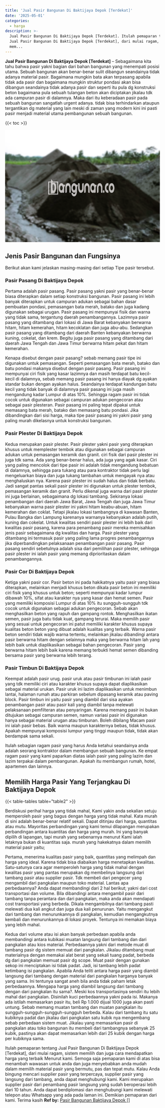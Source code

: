 ```yaml
---
title: 'Jual Pasir Bangunan Di Baktijaya Depok [Terdekat]'
date: '2025-05-01'
categories:
  - harga
description: >-
  Jual Pasir Bangunan Di Baktijaya Depok [Terdekat]. Itulah pemaparan tentang
  Jual Pasir Bangunan Di Baktijaya Depok [Terdekat], dari mulai ragam, sistem
  mem...
---
```


**Jual Pasir Bangunan Di Baktijaya Depok \[Terdekat\]** – Sebagaimana kita tahu bahwa pasir yakni bagian dari bahan bangunan yang menempati posisi utama. Sebuah bangunan akan benar-benar sulit dibangun seandainya tidak adanya material pasir. Bagaimana mungkin bata akan terpasang apabila tidak ada pasir dan bagaimana mungkin struktur pondasi akan bisa dibangun seandainya tidak adanya pasir dan seperti itu pula dg konstruksi beton bagaimana pula sebuah tulangan beton akan diciptakan jikalau tdk ada campuran pasir di dalamnya. Maka dari itu keberadaan pasir pada sebuah bangunan sangatlah urgent adanya. tidak bisa terhindarkan ataupun tergantikan dg material yang lain meski di zaman yang modern kini ini pasti pasir menjadi material utama pembangunan sebuah bangunan.

{{< toc >}}

![Jual Pasir Bangunan Di Baktijaya Depok [Terdekat]](/images/jual-pasir-bangunan-67.png)

## Jenis Pasir Bangunan dan Fungsinya

Berikut akan kami jelaskan masing-masing dari setiap Tipe pasir tersebut.

### Pasir Pasang Di Baktijaya Depok

Pertama adalah pasir pasang. Pasir pasang yakni pasir yang benar-benar biasa diterapkan dalam setiap konstruksi bangunan. Pasir pasang ini lebih banyak diterapkan untuk campuran adukan sebagai bahan dasar pembuatan pondasi, pemasangan bata merah, batako dan juga kadang digunakan sebagai urugan. Pasir pasang ini mempunyai fisik dan warna yang tidak sama, tergantung daerah penambangannya. Lazimnya pasir pasang yang ditambang dari lokasi di Jawa Barat kebanyakan berwarna hitam, hitam kemerahan, hitam kecoklatan dan juga abu-abu. Sedangkan pasir pasang yang ditambang dari daerah Banten kebanyakan berwarna kuning, cokelat, dan krem. Begitu juga pasir pasang yang ditambang dari daerah Jawa Tengah dan Jawa Timur berwarna hitam pekat dan hitam kemerahan.

Kenapa disebut dengan pasir pasang? sebab memang pasir tipe ini digunakan untuk pemasangan. Seperti pemasangan bata merah, batako dan batu pondasi makanya disebut dengan pasir pasang. Pasir pasang ini mempunyai ciri fisik yang kasar lazimnya dan masih terdapat batu kecil-kecil di dalamnya, sebab memang pasir pasang ini hanya diayak dg ayakan standar bukan dengan ayakan halus. Seandainya terdapat kandungan batu kecil yang tidak banyak di dalamnya pasir pasang ini juga masih mengandung kadar Lumpur di atas 10%. Sehingga ragam pasir ini tidak cocok untuk digunakan sebagai campuran adukan pengecoran atau sebagai pasir plesteran. Pasir pasang ini paling tepat dipakai untuk memasang bata merah, batako dan memasang batu pondasi. Jika dibandingkan dari sisi harga, maka tipe pasir pasang ini yakni pasir yang paling murah dikelasnya untuk konstruksi bangunan.

### Pasir Plester Di Baktijaya Depok

Kedua merupakan pasir plester. Pasir plester yakni pasir yang diterapkan khusus untuk memplester tembok atau digunakan sebagai campuran adukan untuk pemasangan keramik dan granit. ciri fisik dari pasir plester ini juga tdk sama. Ada yang benar-benar halus, ada juga yang agak kasar. Ciri yang paling mencolok dari tipe pasir ini adalah tidak mengandung bebatuan di dalamnya, sehingga para tukang atau para kontraktor tidak perlu lagi mengeluarkan biaya dan juga tukang tambahan untuk mengayak nya atau menghaluskan nya. Karena pasir plester ini sudah halus dan tidak berbatu. Jadi sangat pantas sekali pasir plester ini digunakan untuk plester tembok, pemasangan keramik dan granit. Perlu dikenal juga warna dari pasir plester ini juga berlainan, sebagaimana dg lokasi tambang. Sekiranya lokasi penambangan dari daerah Jawa Barat, Jawa Tengah dan juga Jawa Timur kebanyakan warna pasir plester ini yakni hitam keabu-abuan, hitam kemerahan dan coklat. Tetapi jikalau lokasi tambangnya di kawasan Banten, Pulau Bangka dan Lampung karenanya warnanya kebanyakan adalah putih, kuning dan cokelat. Untuk kwalitas sendiri pasir plester ini lebih baik dari kwalitas pasir pasang, karena para penambang pasir mereka memisahkan jenis pasir sebagaimana dg kwalitas dan harga. Pasir plester yang ditambang ini termasuk pasir yang paling lama progres penambangannya jika diperbandingkan pelaksanaan penambangan pasir pasang. Pasir pasang sendiri sebetulnya adalah sisa dari pemilihan pasir plester, sehingga pasir plester ini ialah pasir yang memang diprioritaskan dalam penambangannya.

### Pasir Cor Di Baktijaya Depok

Ketiga yakni pasir cor. Pasir beton ini pada hakikatnya yaitu pasir yang biasa diterapkan, melainkan menjadi khusus beton dikala pasir beton ini memiliki ciri fisik yang khusus untuk beton; seperti mempunyai kadar lumpur dibawah 10%, sifat atau karakter nya yang kasar dan hemat semen. Pasir yang memiliki komposisi Lumpur di atas 10% itu sungguh-sungguh tdk cocok untuk digunakan sebagai adukan pengecoran. Sebab akan menghasilkan beton yang rapuh dan gampang rontok. Menghasilkan ikatan semen, pasir juga batu tidak kuat, gampang terurai. Maka memilih pasir yang sesuai untuk pengecoran ini patut memiliki karakter khusus supaya kualitas beton beton yang dibuat adalah kualitas yang terbaik. Warna pasir beton sendiri tidak wajib warna tertentu, melainkan jikalau dibandingi antara pasir berwarna hitam dengan selainnya maka yang berwarna hitam lah yang lebih baik untuk diaplikasikan sebagai bahan pengecoran. Pasir yang berwarna hitam lebih baik karena memang terbukti hemat semen dibanding bersama pasir yang berwarna lebih terang.

### Pasir Timbun Di Baktijaya Depok

Keempat adalah pasir urug. pasir uruk atau pasir timbunan ini ialah pasir yang tdk memiliki ciri atau karakter khusus supaya dapat diaplikasikan sebagai material urukan. Pasir uruk ini lazim diaplikasikan untuk menimbun lantai, halaman rumah atau parkiran sebelum dipasang keramik atau paving block. Pasir timbun ini yaitu pasir yang diambil dari sisa ayakan penambangan pasir atau pasir kali yang diambil tanpa melewati pelaksanaan pemfilteran atau penyaringan. Karena memang pasir ini bukan ditujukan sebagai campuran semen, namun variasi pasir ini digunakan hanya sebagai material urugan atau timbunan. Boleh dibilang Macam pasir ini ialah pasir bebas. Baik warna maupun karakternya bebas, tidak khusus. Apakah mempunyai komposisi lumpur yang tinggi maupun tidak, tidak akan berdampak sama sekali.

Itulah sebagian ragam pasir yang harus Anda ketahui seandainya anda adalah seorang kontraktor dalam membangun sebuah bangunan. Ke empat ragam pasir yang kami paparkan diatas ialah pasir yang paling lazim dan lazim terpakai dalam pembangunan. Apakah itu membangun rumah, hotel, apartemen dan lainnya.

## Memilih Harga Pasir Yang Terjangkau Di Baktijaya Depok

{{< table-tables table="table2" >}}

Berdiskusi perihal harga yang tidak mahal, Kami yakin anda sekalian setuju memperoleh pasir yang bagus dengan harga yang tidak mahal. Kata murah di sini adalah benar-benar relatif sekali. Dapat ditinjau dari harga, quantitas atau mutu. Mayoritas perbandingan yang kami temui dilapangan merupakan perbandingan antara kuantitas dan harga yang murah. Ini yang banyak dipilih di lapangan, tapi murah yang sebenarnya menurut Kami ialah letaknya bukan di kuantitas saja. murah yang hakekatnya dalam memilih material pasir yaitu;

Pertama, menerima kualitas pasir yang baik, quantitas yang melimpah dan harga yang ideal. Karena tidak bisa diabaikan harga menetapkan kwalitas. Satu-satunya cara agar memperoleh harga yang tidak mahal dengan kwalitas pasir yang pantas merupakan dg membelinya langsung dari tambang pasir atau supplier pasir. Tdk membeli dari pengecer yang mengambil dari pangkalan maupun toko material. Lantas apa perbedaannya? Anda dapat membandingi dari 2 hal berikut; yakni dari cost transportasi dan volume. Bila dibandingi antara mengambil pasir dari tambang tanpa perantara dan dari pangkalan, maka anda akan mendapati cost transportasi yang berbeda. Dikala mengambilnya dari tambang pasti melewati dua kali angkut dan juga dua kali penurunan. Yaitu mengangkut dari tambang dan menurunkannya di pangkalan, kemudian mengangkutnya kembali dan menurunkannya di lokasi proyek. Tentunya ini memakan biaya yang lebih mahal.

Kedua dari volume atau isi akan banyak perbedaan apabila anda membandingi antara kubikasi muatan langsung dari tambang dan dari pangkalan atau kios material. Perbedaannya yakni dari metode muat di tambang pasir dg sistem memuat dari pangkalan. Jikalau ditambang muat materialnya dengan memakai alat berat yang sekali tuang padat, berbeda dg dari pangkalan memuat pasir dg scope. Muat pasir dengan gunakan sekop ini menciptakan isi tidak padat. Jadi, isi tambang lebih padat ketimbang isi pangkalan. Apabila Anda teliti antara harga pasir yang diambil langsung dari tambang dengan material dari pangkalan harganya banyak yang sama. Ini tentunya sangat aneh bila anda tidak paham letak perbedaannya. Mengapa harga yang diambil langsung dari tambang dengan dari pangkalan itu sama?. Meski kos transportasinya sendiri itu lebih mahal dari pangkalan. Disinilah kuci perbedaannya yakni pada isi. Makanya ada istilah memasarkan pasir itu, beli Rp 1.000 dijual 1000 juga akan pasti untung. Sebab memang muatan tambang dan muatan pangkalan itu sungguh-sungguh-sungguh-sungguh berbeda. Kalau dari tambang itu satu kubiknya padat dan jikalau dari pangkalan satu kubik nya mengembang sebab perbedaan sistem muat. Jikalau yang memasarkan pasir di pangkalan atau toko bangunan itu membeli dari tambangnya sebanyak 25 kubik, pastinya akan dapat memasarkan lebih dari 25 kubik dengan harga per kubiknya sama.

Itulah pemaparan tentang Jual Pasir Bangunan Di Baktijaya Depok \[Terdekat\], dari mulai ragam, sistem memilih dan juga cara mendapatkan harga yang terbaik Menurut kami. Semoga saja pemaparan kami di atas bisa menambah wawasan untuk anda dan juga menyebabkan anda mudah dalam memilih material pasir yang bermutu, pas dan tepat mutu. Kalau Anda bingung mencari supplier pasir yang terpercaya, supplier pasir yang langsung dari tambang, anda dapat menghubungi kami. Kami merupakan supplier pasir dari penambang pasir langsung yang sudah beroperasi lebih dari 10 tahun. Anda dapat berdiplomasi dan menghubungi kami melewati telepon atau Whatsapp yang ada pada laman ini. Demikian pemaparan dari kami. Terima kasih
**Ref by:** [Pasir Bangunan Baktijaya Depok []](https://id.wikipedia.org/wiki/Pasir)
